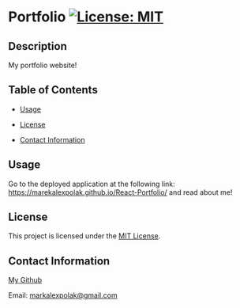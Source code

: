 # Portfolio [![License: MIT](https://img.shields.io/badge/License-MIT-yellow.svg)](https://opensource.org/licenses/MIT)

## Description

My portfolio website!

## Table of Contents

  - [Usage](#usage)

  - [License](#license)

  - [Contact Information](#contact-information)

## Usage

Go to the deployed application at the following link: https://marekalexpolak.github.io/React-Portfolio/ and read about me!

## License
    
This project is licensed under the [MIT License](LICENSE).

## Contact Information
  
[My Github](https://github.com/MarekAlexPolak)
  
Email: markalexpolak@gmail.com